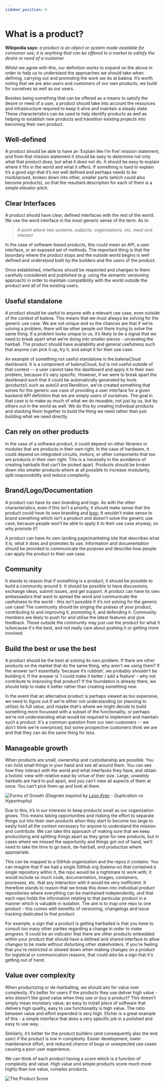 ```yaml
---
sidebar_position: 0
---
```


# What is a product?

**Wikipedia says:** *a product is an object or system made available for consumer use; it is anything that can be offered to a market to satisfy the desire or need of a customer.*

Whilst we agree with this, our definition works to expand on the above in order to help us to understand the approaches we should take when defining, carrying out and promoting the work we do at balena. It’s worth noting that we are also users and customers of our own products; we build for ourselves as well as our users.

Besides being something that can be offered as a means to satisfy the desire or need of a user, a product should take into account the resources and infrastructure required to keep it alive and maintain a steady state. These characteristics can be used to help identify products as well as helping to establish new products and transition existing projects into becoming their own product.

## Well-defined
A product should be able to have an ‘Explain like I’m five’ mission statement, and from that mission statement it should be easy to determine not only what that product does, but what it does not do. It should be easy to explain where it fits in the world and what it offers. If something is hard to explain it’s a good sign that it’s not well defined and perhaps needs to be modularised, broken down into other, smaller parts (which could also become products), so that the resultant description for each of them is a simple elevator pitch.

## Clear Interfaces
A product should have clear, defined interfaces with the rest of the world. We use the word interface in the most generic sense of the term. As in:

> *A point where two systems, subjects, organizations, etc. meet and interact*

In the case of software-based products, this could mean an API, a user interface, or an exposed set of methods. The important thing is that the boundary where the product stops and the outside world begins is well defined and understood both by the builders and the users of the product.

Once established, interfaces should be respected and changes to them carefully considered and published (e.g. using the semantic versioning approach) in order to maintain compatibility with the world outside the product and all of the existing users.

## Useful standalone
A product should be useful to anyone with a relevant use case, even outside of the context of balena. This means that we must always be solving for the generic use case. We are not unique and so the chances are that if we’re solving a problem, there will be other people out there trying to solve the same thing. If a problem looks unique to us, it’s likely to be a signal that we need to break apart what we’re doing into smaller pieces - unraveling the hairball. The product should have availability and general usefulness such that anyone can pick it up, try it, and adopt it for their use case.

An example of something not useful standalone is the balenaCloud dashboard. It is a component of balenaCloud, but is not useful outside of that context -- a user cannot take the dashboard and apply it to their own problem, because it’s very specific. However, if we were to break apart the dashboard such that it could be automatically generated by tools (products!) such as autoUI and Rendition, we’ve created something that solves for the generic use case of providing a user interface for a given backend API definition that we are simply users of ourselves. The goal in that case is to make as much of what we do reusable, not just by us, but by others out in the world as well. We do this by creating individual products and stacking them together to build the thing we need rather than just building what we need directly.

## Can rely on other products
In the case of a software product, it could depend on other libraries or modules that are products in their own right. In the case of hardware, it could depend on integrated circuits, motors, or other components that too are products in their own right. This is a necessity in the avoidance of creating hairballs that can’t be picked apart. Products should be broken down into smaller products where at all possible to increase modularity, split responsibility and reduce complexity.

## Brand/Logo/Documentation
A product can have its own branding and logo. As with the other characteristics, even if this isn’t a priority, it should make sense that the product could have its own branding and [logo](https://www.svgrepo.com/). It wouldn’t make sense to brand something which isn’t a product and doesn’t solve the generic use case, because people won’t be able to apply it to their use case anyway, so why promote it?

A product can have its own landing page/marketing site that describes what it is, what it does and promotes its use. Information and documentation should be provided to communicate the purpose and describe how people can apply the product to their use case.

## Community
It stands to reason that if something is a product, it should be possible to build a community around it. It should be possible to have discussions, exchange ideas, submit issues, and get support. A product can have its own ambassadors that want to spread the word and communicate the usefulness to the world - this isn’t possible if it’s not solving for the generic use case! The community should be singing the praises of your product, contributing to and improving it, promoting it, and defending it. Community members are likely to push for and utilise the latest features and give feedback. Those outside the community may just use the product for what it is/because it's the best, and not really care about pushing it or getting more involved.

## Build the best or use the best
A product should be the best at solving its own problem. If there are other products on the market that do the same thing, why aren’t we using them? If the answer isn’t essentially ‘because it’s rubbish’, we probably shouldn’t be building it. If the answer is ‘I could make it better / add a feature’ - why not contribute to improving that product? If the foundation is already there, we should help to make it better rather than creating something new. 

In the event that an alternative product is perhaps viewed as too expensive, we need to figure out if we're either not understanding (or planning to utilize) its full value, and maybe that's where we might decide to build something more focussed with a subset of the functionality, or perhaps we're not understanding what would be required to implement and maintain such a product. It's a common question from our own customers -- we don't think we're overpriced, but some prospective customers think we are and that they can do the same thing for less.

## Manageable growth
When products are small, ownership and custodianship are possible. You can hold small things in your hand and see all around them. You can see how they interact with the world and what interfaces they have, and obtain a holistic view with relative ease by virtue of their size. Large, unwieldy hairballs are hard to pull apart, and you can’t view all aspects of them at once. You can’t pick them up and look at them.


![](./assets/forms-of-growth.png "Forms of Growth")
*(Diagram inspired by [Léon Krier](https://www.amazon.co.uk/gp/product/0262512939/ref=dbs_a_def_rwt_bibl_vppi_i2) - Duplication vs Hypertrophy)*


Due to this, it’s in our interests to keep products small as our organization grows. This means taking opportunities and making the effort to separate things out into their own products when they start to become too large to easily hold all the context necessary for anyone to understand the mission and contribute. We can take this approach of making sure that we keep productising and splitting things apart as they grow for new products, but in cases where we missed the opportunity and things got out of hand, we’ll need to take the time to go back, de-hairball, and productize where appropriate.

This can be mapped to a GitHub organization and the repos it contains. You can imagine that if we had a single GitHub org (balena-io) that contained a single repository within it, the repo would be a nightmare to work with; it would include so much code, documentation, images, containers, processes, etc. that any interaction with it would be very inefficient. It therefore stands to reason that we break this down into individual product repositories where everything can be maintained independently, and that each repo holds the information relating to that particular product in a manner which is valuable in isolation. The aim is to map one repo to one product - this comes with benefits of versioning, changelogs and issue tracking dedicated to that product.

For example, a sign that a product is getting hairballed is that you have to consult too many other parties regarding a change in order to make progress. It could be an indicator that there are other products embedded within your product that should have a defined and shared interface to allow changes to be made without disturbing other stakeholders. If you're feeling that you're restricted or slowed down when making changes on a product for logistical or communication reasons, that could also be a sign that it's getting out of hand.

## Value over complexity
When productizing or de-hairballing, we should aim for value over complexity. It’s better for users if the products they use deliver high value - who doesn’t like good value when they use or buy a product? This doesn’t simply mean monetary value; an easy to install piece of software that delivers high quality, easy to use functionality is high value. The ratio between value and effort expended is very high. Etcher is a great example of this - a simple interface that does a very specific job in a polished and easy to use way.

Similarly, it’s better for the product builders (and consequently also the end user) if the product is low in complexity. Easier development, lower maintenance effort, and reduced chance of bugs or unexpected use cases causing a poor user experience.

We can think of each product having a score which is a function of complexity and value. High value and simple products score much more highly than low value, complex products.

![](./assets/the-product-score.png "The Product Score")



